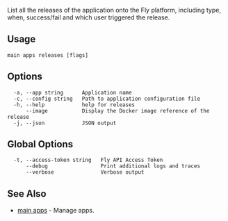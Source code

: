 List all the releases of the application onto the Fly platform,
including type, when, success/fail and which user triggered the release.


## Usage
~~~
main apps releases [flags]
~~~

## Options

~~~
  -a, --app string      Application name
  -c, --config string   Path to application configuration file
  -h, --help            help for releases
      --image           Display the Docker image reference of the release
  -j, --json            JSON output
~~~

## Global Options

~~~
  -t, --access-token string   Fly API Access Token
      --debug                 Print additional logs and traces
      --verbose               Verbose output
~~~

## See Also

* [main apps](/docs/flyctl/main-apps/)	 - Manage apps.

